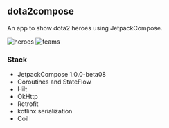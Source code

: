 ## dota2compose

An app to show dota2 heroes using JetpackCompose.

![heroes](https://user-images.githubusercontent.com/33685811/120830471-d1a85600-c55e-11eb-9f0b-9aef941eea68.png)
![teams](https://user-images.githubusercontent.com/33685811/120830475-d240ec80-c55e-11eb-93c7-77d81263a045.png)

### Stack
- JetpackCompose 1.0.0-beta08
- Coroutines and StateFlow
- Hilt
- OkHttp
- Retrofit
- kotlinx.serialization
- Coil